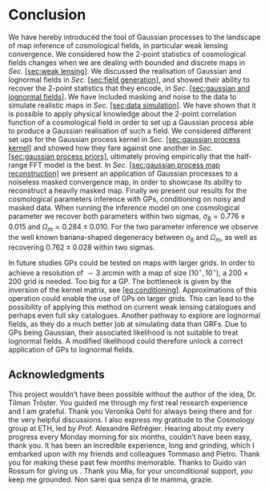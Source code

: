 # Conclusion

We have hereby introduced the tool of Gaussian processes to the
landscape of map inference of cosmological fields, in particular weak
lensing convergence. We considered how the 2-point statistics of
cosmological fields changes when we are dealing with bounded and
discrete maps in *Sec.*
<a href="#sec:weak lensing" data-reference-type="ref"
data-reference="sec:weak lensing">[sec:weak lensing]</a>. We discussed
the realisation of Gaussian and lognormal fields in *Sec.*
<a href="#sec:field generation" data-reference-type="ref"
data-reference="sec:field generation">[sec:field generation]</a>, and
showed their ability to recover the 2-point statistics that they encode,
in *Sec.*
<a href="#sec:gaussian and lognormal fields" data-reference-type="ref"
data-reference="sec:gaussian and lognormal fields">[sec:gaussian and
lognormal fields]</a>. We have included masking and noise to the data to
simulate realistic maps in *Sec.*
<a href="#sec:data simulation" data-reference-type="ref"
data-reference="sec:data simulation">[sec:data simulation]</a>. We have
shown that it is possible to apply physical knowledge about the 2-point
correlation function of a cosmological field in order to set up a
Gaussian process able to produce a Gaussian realisation of such a field.
We considered different set ups for the Gaussian process kernel in
*Sec.* <a href="#sec:gaussian process kernel" data-reference-type="ref"
data-reference="sec:gaussian process kernel">[sec:gaussian process
kernel]</a> and showed how they fare against one another in *Sec.*
<a href="#sec:gaussian process priors" data-reference-type="ref"
data-reference="sec:gaussian process priors">[sec:gaussian process
priors]</a>, ultimately proving empirically that the half-range FFT
model is the best. In *Sec.*
<a href="#sec:gaussian process map reconstruction"
data-reference-type="ref"
data-reference="sec:gaussian process map reconstruction">[sec:gaussian
process map reconstruction]</a> we present an application of Gaussian
processes to a noiseless masked convergence map, in order to showcase
its ability to reconstruct a heavily masked map. Finally we present our
results for the cosmological parameters inference with GPs, conditioning
on noisy and masked data. When running the inference model on one
cosmological parameter we recover both parameters within two sigmas,
$`\sigma_8 = 0.776\pm0.015`$ and $`\Omega_m = 0.284\pm0.010`$. For the
two parameter inference we observe the well known banana-shaped
degeneracy between $`\sigma_8`$ and $`\Omega_m`$, as well as recovering
$`0.762\pm0.028`$ within two sigmas.

In future studies GPs could be tested on maps with larger grids. In
order to achieve a resolution of $`\sim 3`$ arcmin with a map of size
$`(10^\circ,10^\circ)`$, a $`200\times200`$ grid is needed. Too big for
a GP. The bottleneck is given by the inversion of the kernel matrix, see
<a href="#eq:conditioning" data-reference-type="eqref"
data-reference="eq:conditioning">[eq:conditioning]</a>. Approximations
of this operation could enable the use of GPs on larger grids. This can
lead to the possibility of applying this method on current weak lensing
catalogues and perhaps even full sky catalogues. Another pathway to
explore are lognormal fields, as they do a much better job at simulating
data than GRFs. Due to GPs being Gaussian, their associated likelihood
is not suitable to treat lognormal fields. A modified likelihood could
therefore unlock a correct application of GPs to lognormal fields.

## Acknowledgments

This project wouldn’t have been possible without the author of the idea,
Dr. Tilman Tröster. You guided me through my first real research
experience and I am grateful. Thank you Veronika Oehl for always being
there and for the very helpful discussions. I also express my gratitude
to the Cosmology group at ETH, led by Prof. Alexandre Réfrégier. Hearing
about my every progress every Monday morning for six months, couldn’t
have been easy, thank you. It has been an incredible experience, long
and grinding, which I embarked upon with my friends and colleagues
Tommaso and Pietro. Thank you for making these past few months
memorable. Thanks to Guido van Rossum for giving us . Thank you Mia, for
your unconditional support, *you* keep me grounded. Non sarei qua senza
di te mamma, grazie.
